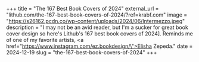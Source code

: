 +++
title = "The 167 Best Book Covers of 2024"
external_url = "lithub.com/the-167-best-book-covers-of-2024/?ref=krabf.com"
image = "https://s26162.pcdn.co/wp-content/uploads/2024/06/Intermezzo.jpeg"
description = "I may not be an avid reader, but I'm a sucker for great book cover design so here's Lithub's 167 best book covers of 2024]. Reminds me of one of my favorite artists, <a href=\"https://www.instagram.com/ez.bookdesign/\">Elisha Zepeda</a>."
date = 2024-12-19
slug = "the-167-best-book-covers-of-2024"
+++ 